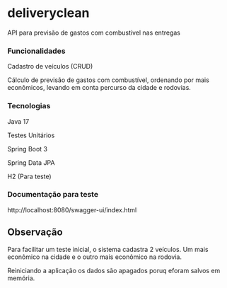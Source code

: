# deliveryclean
 API para previsão de gastos com combustível nas entregas
 
 ### Funcionalidades
 
 Cadastro de veículos (CRUD)
 
 Cálculo de previsão de gastos com combustível, ordenando por mais econômicos, levando em conta percurso da cidade e rodovias.
 
 ### Tecnologias
 
 Java 17
 
 Testes Unitários
 
 Spring Boot 3
  
 Spring Data JPA
 
 H2 (Para teste)
  
### Documentação para teste
http://localhost:8080/swagger-ui/index.html

## Observação
Para facilitar um teste inicial, o sistema cadastra 2 veículos. Um mais econômico na cidade e o outro mais econômico na rodovia.

Reiniciando a aplicação os dados são apagados poruq eforam salvos em memória.
